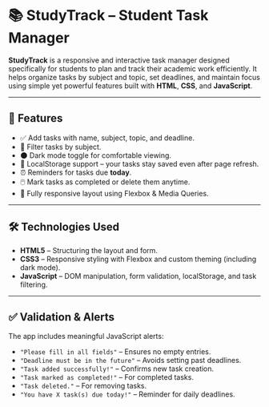 # 📚 StudyTrack – Student Task Manager

**StudyTrack** is a responsive and interactive task manager designed specifically for students to plan and track their academic work efficiently. It helps organize tasks by subject and topic, set deadlines, and maintain focus using simple yet powerful features built with **HTML**, **CSS**, and **JavaScript**.

---

## 🚀 Features

- ✅ Add tasks with name, subject, topic, and deadline.
- 🧠 Filter tasks by subject.
- 🌑 Dark mode toggle for comfortable viewing.
- 💾 LocalStorage support – your tasks stay saved even after page refresh.
- ⏰ Reminders for tasks due **today**.
- 🖱️ Mark tasks as completed or delete them anytime.
- 📱 Fully responsive layout using Flexbox & Media Queries.

---

## 🛠️ Technologies Used

- **HTML5** – Structuring the layout and form.
- **CSS3** – Responsive styling with Flexbox and custom theming (including dark mode).
- **JavaScript** – DOM manipulation, form validation, localStorage, and task filtering.

---

## ✅ Validation & Alerts

The app includes meaningful JavaScript alerts:
- `"Please fill in all fields"` – Ensures no empty entries.
- `"Deadline must be in the future"` – Avoids setting past deadlines.
- `"Task added successfully!"` – Confirms new task creation.
- `"Task marked as completed!"` – For completed tasks.
- `"Task deleted."` – For removing tasks.
- `"You have X task(s) due today!"` – Reminder for daily deadlines.

